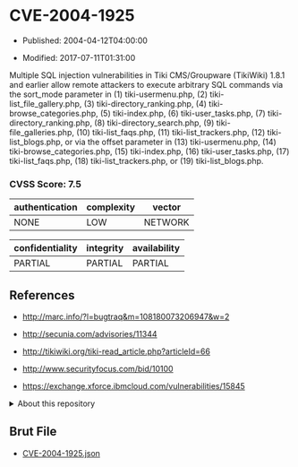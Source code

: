 # CVE-2004-1925

- Published: 2004-04-12T04:00:00

- Modified: 2017-07-11T01:31:00

Multiple SQL injection vulnerabilities in Tiki CMS/Groupware (TikiWiki) 1.8.1 and earlier allow remote attackers to execute arbitrary SQL commands via the sort_mode parameter in (1) tiki-usermenu.php, (2) tiki-list_file_gallery.php, (3) tiki-directory_ranking.php, (4) tiki-browse_categories.php, (5) tiki-index.php, (6) tiki-user_tasks.php, (7) tiki-directory_ranking.php, (8) tiki-directory_search.php, (9) tiki-file_galleries.php, (10) tiki-list_faqs.php, (11) tiki-list_trackers.php, (12) tiki-list_blogs.php, or via the offset parameter in (13) tiki-usermenu.php, (14) tiki-browse_categories.php, (15) tiki-index.php, (16) tiki-user_tasks.php, (17) tiki-list_faqs.php, (18) tiki-list_trackers.php, or (19) tiki-list_blogs.php.

### CVSS Score: **7.5**

| authentication | complexity | vector |
| --- | --- | --- |
| NONE | LOW | NETWORK |

| confidentiality | integrity | availability |
| --- | --- | --- |
| PARTIAL | PARTIAL | PARTIAL |

## References

* http://marc.info/?l=bugtraq&m=108180073206947&w=2

* http://secunia.com/advisories/11344

* http://tikiwiki.org/tiki-read_article.php?articleId=66

* http://www.securityfocus.com/bid/10100

* https://exchange.xforce.ibmcloud.com/vulnerabilities/15845

<details>
<summary>About this repository</summary> 

  This repository is part of the project [Live Hack CVE](https://github.com/Live-Hack-CVE). Main website can be found [www.live-hack.org](https://www.live-hack.org) 
  
  Made by [Sn0wAlice](https://github.com/Sn0wAlice) for the people that care about security and need to have a feed of the latest CVEs. Hope you enjoy it, don't forget to star the repo and follow me on [Twitter](https://twitter.com/Sn0wAlice) and [Github](https://github.com/Sn0wAlice). And that is my [personnal website](https://www.alice-snow.me/)

  - [Home Page](https://github.com/Live-Hack-CVE)
  - [Framework](https://github.com/Live-Hack-CVE/cve-framework)
  - [CVE database](https://github.com/Live-Hack-CVE/full_database)
  - [Changelog](https://github.com/Live-Hack-CVE/Changelog)
</details>

## Brut File

* [CVE-2004-1925.json](https://raw.githubusercontent.com/Live-Hack-CVE/full_database/main/cves/2004/CVE-2004-1925.json)

